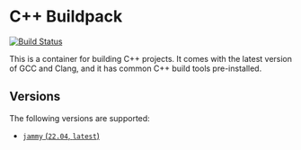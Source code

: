 # C++ Buildpack

[![Build Status](https://github.drone.simd.stream/api/badges/andreipoe/buildpack-cpp/status.svg)](https://github.drone.simd.stream/andreipoe/buildpack-cpp)

This is a container for building C++ projects.
It comes with the latest version of GCC and Clang, and it has common C++ build tools pre-installed.

## Versions

The following versions are supported:

* [`jammy` (`22.04`, `latest`)](https://github.com/andreipoe/buildpack-cpp/blob/master/Dockerfile)
